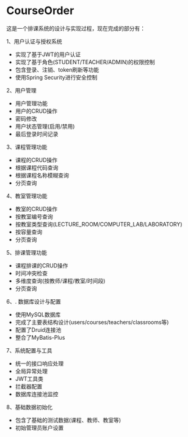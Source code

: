 # CourseOrder

这是一个排课系统的设计与实现过程，现在完成的部分有：

1、用户认证与授权系统

* 实现了基于JWT的用户认证
* 实现了基于角色(STUDENT/TEACHER/ADMIN)的权限控制
* 包含登录、注销、token刷新等功能
* 使用Spring Security进行安全控制

2、用户管理

* 用户管理功能
* 用户的CRUD操作
* 密码修改
* 用户状态管理(启用/禁用)
* 最后登录时间记录

3、课程管理功能

* 课程的CRUD操作
* 根据课程代码查询
* 根据课程名称模糊查询
* 分页查询

4、教室管理功能

* 教室的CRUD操作
* 按教室编号查询
* 按教室类型查询(LECTURE_ROOM/COMPUTER_LAB/LABORATORY)
* 按容量查询
* 分页查询

5、排课管理功能

* 课程排课的CRUD操作
* 时间冲突检查
* 多维度查询(按教师/课程/教室/时间段)
* 分页查询

6、. 数据库设计与配置

* 使用MySQL数据库
* 完成了主要表结构设计(users/courses/teachers/classrooms等)
* 配置了Druid连接池
* 整合了MyBatis-Plus

7、系统配置与工具

* 统一的接口响应处理
* 全局异常处理
* JWT工具类
* 拦截器配置
* 数据库连接池监控

8、基础数据初始化

* 包含了基础的测试数据(课程、教师、教室等)
* 初始管理员账户设置
